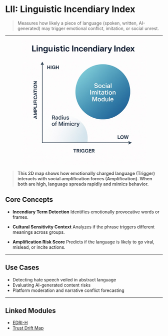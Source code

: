 # LII: Linguistic Incendiary Index

> Measures how likely a piece of language (spoken, written, AI-generated) may trigger emotional conflict, imitation, or social unrest.

---

<p align="center">
<!-- B. GitHub 預覽用絕對路徑 -->
<img src="https://github.com/frameworklori/lori-framework-site/blob/main/docs/assets/images/linguistic-incendiary-index.png?raw=true" alt="LII diagram" width="400">
</p>

> **This 2D map shows how emotionally charged language (Trigger) interacts with social amplification forces (Amplification). When both are high, language spreads rapidly and mimics behavior.**


## Core Concepts

- **Incendiary Term Detection**
Identifies emotionally provocative words or frames.

- **Cultural Sensitivity Context**
Analyzes if the phrase triggers different meanings across groups.

- **Amplification Risk Score**
Predicts if the language is likely to go viral, mislead, or incite actions.

---

## Use Cases

- Detecting hate speech veiled in abstract language
- Evaluating AI-generated content risks
- Platform moderation and narrative conflict forecasting

---

## Linked Modules

- [EDRI-H](EDRI-H.md)
- [Trust Drift Map](TrustDrift.md)
